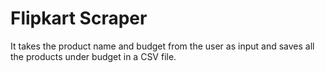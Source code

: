 # Flipkart Scraper
It takes the product name and budget from the user as input and saves all the products under budget in a CSV file.
